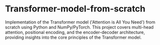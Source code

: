 # Transformer-model-from-scratch
Implementation of the Transformer model ('Attention is All You Need') from scratch using Python and NumPy/PyTorch. This project covers multi-head attention, positional encoding, and the encoder-decoder architecture, providing insights into the core principles of the Transformer model.
